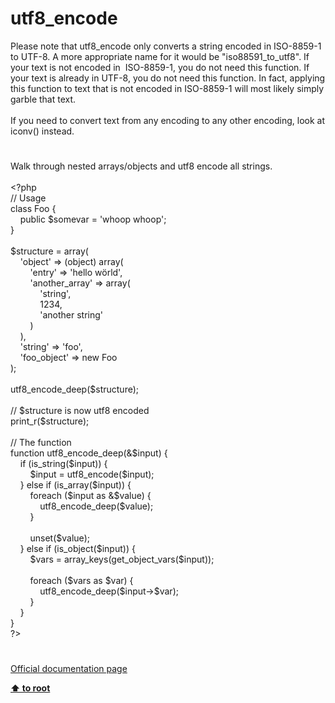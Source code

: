 # utf8_encode




<div class="phpcode"><span class="html">
Please note that utf8_encode only converts a string encoded in ISO-8859-1 to UTF-8. A more appropriate name for it would be &quot;iso88591_to_utf8&quot;. If your text is not encoded in&#xA0; ISO-8859-1, you do not need this function. If your text is already in UTF-8, you do not need this function. In fact, applying this function to text that is not encoded in ISO-8859-1 will most likely simply garble that text.<br><br>If you need to convert text from any encoding to any other encoding, look at iconv() instead.</span>
</div>
  

#


<div class="phpcode"><span class="html">
Walk through nested arrays/objects and utf8 encode all strings.<br><br><span class="default">&lt;?php<br></span><span class="comment">// Usage<br></span><span class="keyword">class </span><span class="default">Foo </span><span class="keyword">{<br>&#xA0; &#xA0; public </span><span class="default">$somevar </span><span class="keyword">= </span><span class="string">&apos;whoop whoop&apos;</span><span class="keyword">;<br>}<br><br></span><span class="default">$structure </span><span class="keyword">= array(<br>&#xA0; &#xA0; </span><span class="string">&apos;object&apos; </span><span class="keyword">=&gt; (object) array(<br>&#xA0; &#xA0; &#xA0; &#xA0; </span><span class="string">&apos;entry&apos; </span><span class="keyword">=&gt; </span><span class="string">&apos;hello w&#xF6;rld&apos;</span><span class="keyword">,<br>&#xA0; &#xA0; &#xA0; &#xA0; </span><span class="string">&apos;another_array&apos; </span><span class="keyword">=&gt; array(<br>&#xA0; &#xA0; &#xA0; &#xA0; &#xA0; &#xA0; </span><span class="string">&apos;string&apos;</span><span class="keyword">,<br>&#xA0; &#xA0; &#xA0; &#xA0; &#xA0; &#xA0; </span><span class="default">1234</span><span class="keyword">,<br>&#xA0; &#xA0; &#xA0; &#xA0; &#xA0; &#xA0; </span><span class="string">&apos;another string&apos;<br>&#xA0; &#xA0; &#xA0; &#xA0; </span><span class="keyword">)<br>&#xA0; &#xA0; ),<br>&#xA0; &#xA0; </span><span class="string">&apos;string&apos; </span><span class="keyword">=&gt; </span><span class="string">&apos;foo&apos;</span><span class="keyword">,<br>&#xA0; &#xA0; </span><span class="string">&apos;foo_object&apos; </span><span class="keyword">=&gt; new </span><span class="default">Foo<br></span><span class="keyword">);<br><br></span><span class="default">utf8_encode_deep</span><span class="keyword">(</span><span class="default">$structure</span><span class="keyword">);<br><br></span><span class="comment">// $structure is now utf8 encoded<br></span><span class="default">print_r</span><span class="keyword">(</span><span class="default">$structure</span><span class="keyword">);<br><br></span><span class="comment">// The function<br></span><span class="keyword">function </span><span class="default">utf8_encode_deep</span><span class="keyword">(&amp;</span><span class="default">$input</span><span class="keyword">) {<br>&#xA0; &#xA0; if (</span><span class="default">is_string</span><span class="keyword">(</span><span class="default">$input</span><span class="keyword">)) {<br>&#xA0; &#xA0; &#xA0; &#xA0; </span><span class="default">$input </span><span class="keyword">= </span><span class="default">utf8_encode</span><span class="keyword">(</span><span class="default">$input</span><span class="keyword">);<br>&#xA0; &#xA0; } else if (</span><span class="default">is_array</span><span class="keyword">(</span><span class="default">$input</span><span class="keyword">)) {<br>&#xA0; &#xA0; &#xA0; &#xA0; foreach (</span><span class="default">$input </span><span class="keyword">as &amp;</span><span class="default">$value</span><span class="keyword">) {<br>&#xA0; &#xA0; &#xA0; &#xA0; &#xA0; &#xA0; </span><span class="default">utf8_encode_deep</span><span class="keyword">(</span><span class="default">$value</span><span class="keyword">);<br>&#xA0; &#xA0; &#xA0; &#xA0; }<br><br>&#xA0; &#xA0; &#xA0; &#xA0; unset(</span><span class="default">$value</span><span class="keyword">);<br>&#xA0; &#xA0; } else if (</span><span class="default">is_object</span><span class="keyword">(</span><span class="default">$input</span><span class="keyword">)) {<br>&#xA0; &#xA0; &#xA0; &#xA0; </span><span class="default">$vars </span><span class="keyword">= </span><span class="default">array_keys</span><span class="keyword">(</span><span class="default">get_object_vars</span><span class="keyword">(</span><span class="default">$input</span><span class="keyword">));<br><br>&#xA0; &#xA0; &#xA0; &#xA0; foreach (</span><span class="default">$vars </span><span class="keyword">as </span><span class="default">$var</span><span class="keyword">) {<br>&#xA0; &#xA0; &#xA0; &#xA0; &#xA0; &#xA0; </span><span class="default">utf8_encode_deep</span><span class="keyword">(</span><span class="default">$input</span><span class="keyword">-&gt;</span><span class="default">$var</span><span class="keyword">);<br>&#xA0; &#xA0; &#xA0; &#xA0; }<br>&#xA0; &#xA0; }<br>}<br></span><span class="default">?&gt;</span>
</span>
</div>
  

#

[Official documentation page](https://www.php.net/manual/en/function.utf8-encode.php)

**[⬆ to root](/)**